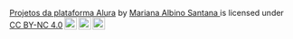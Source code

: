 <p xmlns:cc="http://creativecommons.org/ns#" xmlns:dct="http://purl.org/dc/terms/"><a property="dct:title" rel="cc:attributionURL" href="https://github.com/Marimari15/js_projeto2">Projetos da plataforma 
Alura</a> by <a rel="cc:attributionURL dct:creator" property="cc:attributionName" href="https://github.com/Marimari15/Marimari15">Mariana Albino Santana </a> is licensed under <a href="https:
//creativecommons.org/licenses/by-nc/4.0/?ref=chooser-v1" target="_blank" rel="license noopener noreferrer" style="display:inline-block;">CC BY-NC 4.0<img style="height:22px!important;margin-left
:3px;vertical-align:text-bottom;" src="https://mirrors.creativecommons.org/presskit/icons/cc.svg?ref=chooser-v1" 
alt=""><img style="height:22px!important;margin-left:3px;vertical-align:text-bottom;" src="https://mirrors.creativecommons.org/presskit/icons/by.svg?ref=chooser-v1" alt=""><img style="height:22px!important;margin-left
:3px;vertical-align:text-bottom;" src="https://mirrors.creativecommons.org/presskit/icons/nc.svg?ref=chooser-v1" alt=""></a></p
